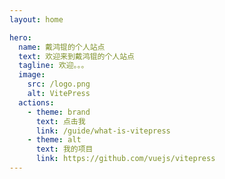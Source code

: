 ```yaml
---
layout: home

hero:
  name: 戴鸿锟的个人站点
  text: 欢迎来到戴鸿锟的个人站点
  tagline: 欢迎。。。
  image:
    src: /logo.png
    alt: VitePress
  actions:
    - theme: brand
      text: 点击我
      link: /guide/what-is-vitepress
    - theme: alt
      text: 我的项目
      link: https://github.com/vuejs/vitepress
---
```

